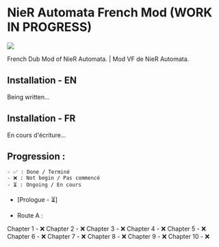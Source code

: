 # NieR Automata French Mod (WORK IN PROGRESS)
<img src="https://img.clostro.tk/NAVFLOGO.png" />


French Dub Mod of NieR Automata. | Mod VF de NieR Automata.

## Installation - EN 
Being written...

## Installation - FR
En cours d'écriture...

## Progression :

    - ✅ : Done / Terminé
    - ❌ : Not begin / Pas commencé
    - ⏳ : Ongoing / En cours

- [Prologue - ⏳]

- Route A :

Chapter 1 - ❌
Chapter 2 - ❌
Chapter 3 - ❌
Chapter 4 - ❌
Chapter 5 - ❌
Chapter 6 - ❌
Chapter 7 - ❌
Chapter 8 - ❌
Chapter 9 - ❌
Chapter 10 - ❌
